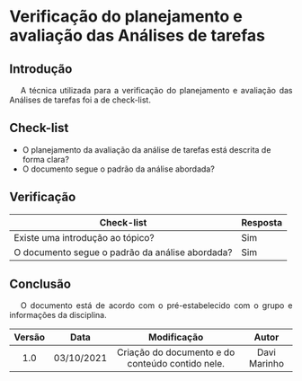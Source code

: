 # Verificação do planejamento e avaliação das Análises de tarefas

## Introdução
<p style="text-indent: 20px; text-align: justify">
A técnica utilizada para a verificação do planejamento e avaliação das Análises de tarefas foi a de check-list.
</p>

## Check-list 
* O planejamento da avaliação da análise de tarefas está descrita de forma clara? 
* O documento segue o padrão da análise abordada?

## Verificação

| Check-list                                                   | Resposta |
|---|---|
| Existe uma introdução ao tópico?                             | Sim |
| O documento segue o padrão da análise abordada?              | Sim |


## Conclusão
<p style="text-indent: 20px; text-align: justify">
O documento está de acordo com o pré-estabelecido com o grupo e informações da disciplina.
</p>

| Versão | Data| Modificação|Autor|
| :--: | :--: | :--: | :--:|
| 1.0 | 03/10/2021 | Criação do documento e do conteúdo contido nele. | Davi Marinho |
